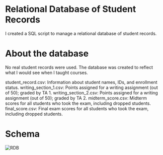 # Relational Database of Student Records
I created a SQL script to manage a relational database of student records. 

# About the database
No real student records were used. The database was created to reflect what I would see when I taught courses.

student_record.csv: Information about student names, IDs, and enrollment status.
writing_section_1.csv: Points assigned for a writing assignment (out of 50); graded by TA 1.
writing_section_2.csv: Points assigned for a writing assignment (out of 50); graded by TA 2.
midterm_score.csv: Midterm scores for all students who took the exam, including dropped students.
final_score.csv: Final exam scores for all students who took the exam, including dropped students.

# Schema
![RDB](https://github.com/user-attachments/assets/fbafd152-a9f9-43d4-ba62-cd779148b4c4)



